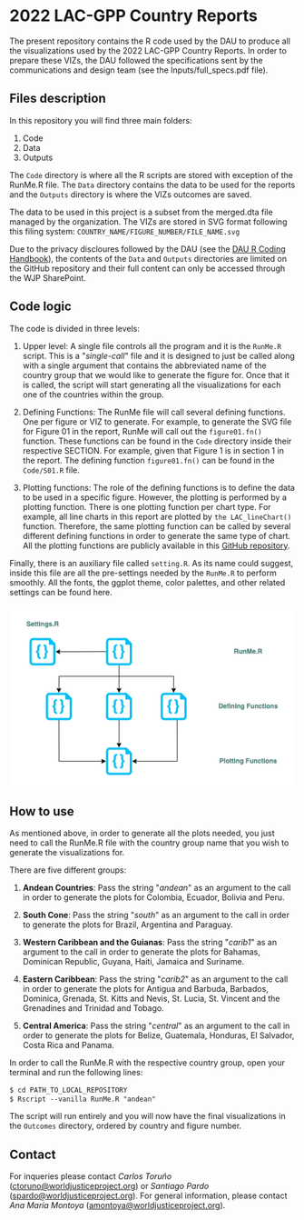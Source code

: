 # 2022 LAC-GPP Country Reports

The present repository contains the R code used by the DAU to produce all the visualizations used by the 2022 LAC-GPP Country Reports. In order to prepare these VIZs, the DAU followed the specifications sent by the communications and design team (see the Inputs/full_specs.pdf file).

## Files description
In this repository you will find three main folders:

1. Code
2. Data
3. Outputs

The `Code` directory is where all the R scripts are stored with exception of the RunMe.R file. The `Data` directory contains the data to be used for the reports and the `Outputs` directory is where the VIZs outcomes are saved.

The data to be used in this project is a subset from the merged.dta file managed by the organization. The VIZs are stored in SVG format following this filing system: `COUNTRY_NAME/FIGURE_NUMBER/FILE_NAME.svg`

Due to the privacy discloures followed by the DAU (see the [DAU R Coding Handbook](https://ctoruno.quarto.pub/wjp-r-handbook/)), the contents of the `Data` and `Outputs` directories are limited on the GitHub repository and their full content can only be accessed through the WJP SharePoint.

## Code logic

The code is divided in three levels:

1. Upper level: A single file controls all the program and it is the `RunMe.R` script. This is a "_single-call_" file and it is designed to just be called along with a single argument that contains the abbreviated name of the country group that we would like to generate the figure for. Once that it is called, the script will start generating all the visualizations for each one of the countries within the group.

2. Defining Functions: The RunMe file will call several defining functions. One per figure or VIZ to generate. For example, to generate the SVG file for Figure 01 in the report, RunMe will call out the `figure01.fn()` function. These functions can be found in the `Code` directory inside their respective SECTION. For example, given that Figure 1 is in section 1 in the report. The defining function `figure01.fn()` can be found in the `Code/S01.R` file.

3. Plotting functions: The role of the defining functions is to define the data to be used in a specific figure. However, the plotting is performed by a plotting function. There is one plotting function per chart type. For example, all line charts in this report are plotted by `the LAC_lineChart()` function. Therefore, the same plotting function can be called by several different defining functions in order to generate the same type of chart. All the plotting functions are publicly available in this [GitHub repository](https://github.com/ctoruno/WJP-Data-Viz/tree/main/LAC).

Finally, there is an auxiliary file called `setting.R`. As its name could suggest, inside this file are all the pre-settings needed by the `RunMe.R` to perform smoothly. All the fonts, the ggplot theme, color palettes, and other related settings can be found here.

![Code Logic](Inputs/code_structure.png)

## How to use
As mentioned above, in order to generate all the plots needed, you just need to call the RunMe.R file with the country group name that you wish to generate the visualizations for.

There are five different groups:

1. **Andean Countries**: Pass the string "_andean_" as an argument to the call in order to generate the plots for Colombia, Ecuador, Bolivia and Peru.

2. **South Cone**: Pass the string "_south_" as an argument to the call in order to generate the plots for Brazil, Argentina and Paraguay.

3. **Western Caribbean and the Guianas**: Pass the string "_carib1_" as an argument to the call in order to generate the plots for Bahamas, Dominican Republic, Guyana, Haiti, Jamaica and Suriname.

4. **Eastern Caribbean**: Pass the string "_carib2_" as an argument to the call in order to generate the plots for  Antigua and Barbuda, Barbados, Dominica, Grenada, St. Kitts and Nevis, St. Lucia, St. Vincent and the Grenadines and Trinidad and Tobago.

5. **Central America**: Pass the string "_central_" as an argument to the call in order to generate the plots for Belize, Guatemala, Honduras, El Salvador, Costa Rica and Panama.

In order to call the RunMe.R with the respective country group, open  your terminal and run the following lines:

```
$ cd PATH_TO_LOCAL_REPOSITORY
$ Rscript --vanilla RunMe.R "andean"
```

The script will run entirely and you will now have the final visualizations in the `Outcomes` directory, ordered by country and figure number.

## Contact
For inqueries please contact _Carlos Toruño_ (ctoruno@worldjusticeproject.org) or _Santiago Pardo_ (spardo@worldjusticeproject.org). For general information, please contact _Ana María Montoya_ (amontoya@worldjusticeproject.org).
